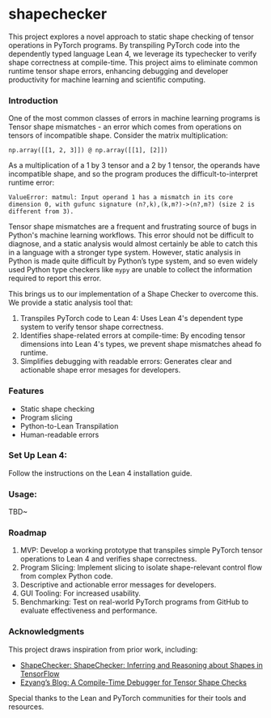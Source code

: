 # shapechecker


This project explores a novel approach to static shape checking of tensor operations in PyTorch programs. By transpiling PyTorch code into the dependently typed language Lean 4, we leverage its typechecker to verify shape correctness at compile-time. This project aims to eliminate common runtime tensor shape errors, enhancing debugging and developer productivity for machine learning and scientific computing.


### Introduction

One of the most common classes of errors in machine learning programs is Tensor shape mismatches - an error which comes from operations on tensors of incompatible shape. Consider the matrix multiplication:

`np.array([[1, 2, 3]]) @ np.array([[1], [2]])`

As a multiplication of a 1 by 3 tensor and a 2 by 1 tensor, the operands have incompatible shape, and so the program produces the difficult-to-interpret runtime error:

`ValueError: matmul: Input operand 1 has a mismatch in its core dimension 0, with gufunc signature (n?,k),(k,m?)->(n?,m?) (size 2 is different from 3).`

Tensor shape mismatches are a frequent and frustrating source of bugs in Python's machine learning workflows. This error should not be difficult to diagnose, and a static analysis would almost certainly be able to catch this in a language with a stronger type system. However, static analysis in Python is made quite difficult by Python’s type system, and so even widely used Python type checkers like `mypy` are unable to collect the information required to report this error. 

This brings us to our implementation of a Shape Checker to overcome this. We provide a static analysis tool that:
1. Transpiles PyTorch code to Lean 4: Uses Lean 4's dependent type system to verify tensor shape correctness.
2. Identifies shape-related errors at compile-time: By encoding tensor dimensions into Lean 4's types, we prevent shape mismatches ahead fo runtime.
3. Simplifies debugging with readable errors: Generates clear and actionable shape error mesages for developers.

### Features
- Static shape checking
- Program slicing
- Python-to-Lean Transpilation
- Human-readable errors

### Set Up Lean 4:
Follow the instructions on the Lean 4 installation guide.


### Usage: 
TBD~


### Roadmap
1.	MVP: Develop a working prototype that transpiles simple PyTorch tensor operations to Lean 4 and verifies shape correctness.
2.	Program Slicing: Implement slicing to isolate shape-relevant control flow from complex Python code.
3.	Descriptive and actionable error messages for developers.
4.	GUI Tooling: For increased usability. 
5.	Benchmarking: Test on real-world PyTorch programs from GitHub to evaluate effectiveness and performance.


### Acknowledgments

This project draws inspiration from prior work, including:
- [ShapeChecker: ShapeChecker: Inferring and Reasoning about Shapes in TensorFlow]([url](https://courses.cs.washington.edu/courses/cse503/18wi/submissions/503-final-report-20180315/shape-checker.pdf))
- [Ezyang’s Blog: A Compile-Time Debugger for Tensor Shape Checks]([url](http://blog.ezyang.com/2018/04/a-compile-time-debugger-that-helps-you-write-tensor-shape-checks/))

Special thanks to the Lean and PyTorch communities for their tools and resources.

